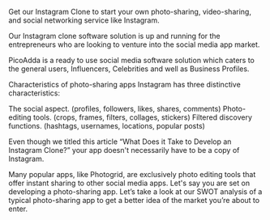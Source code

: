 Get our Instagram Clone to start your own photo-sharing, video-sharing, and social networking service like Instagram.

Our Instagram clone software solution is up and running for the entrepreneurs who are looking to venture into the social media app market.

PicoAdda is a ready to use social media software solution which caters to the general users, 
Influencers, Celebrities and well as Business Profiles.

Characteristics of photo-sharing apps
Instagram has three distinctive characteristics:

The social aspect. (profiles, followers, likes, shares, comments)
Photo-editing tools. (crops, frames, filters, collages, stickers)
Filtered discovery functions. (hashtags, usernames, locations, popular posts)

Even though we titled this article “What Does it Take to Develop an Instagram Clone?” your app doesn't necessarily have to be a copy of Instagram.

Many popular apps, like Photogrid, are exclusively photo editing tools that offer instant sharing to other social media apps. Let's say you are set on developing a photo-sharing app. Let’s take a look at our SWOT analysis of a typical photo-sharing app to get a better idea of the market you’re about to enter.


